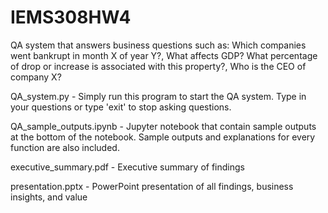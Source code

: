 # IEMS308HW4
QA system that answers business questions such as: Which companies went bankrupt in month X of year Y?, What affects GDP? What percentage of drop or increase is associated with this property?, Who is the CEO of company X?

QA_system.py - Simply run this program to start the QA system. Type in your questions or type 'exit' to stop asking questions.

QA_sample_outputs.ipynb - Jupyter notebook that contain sample outputs at the bottom of the notebook. Sample outputs and explanations for every function are also included.

executive_summary.pdf - Executive summary of findings

presentation.pptx - PowerPoint presentation of all findings, business insights, and value
